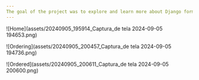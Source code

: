 ```yaml
---
The goal of the project was to explore and learn more about Django forms. The project consists of a pizza ordering system, where users can select two toppings and choose the size. Users can also update their orders.
---
```

![Home](assets/20240905_195914_Captura_de tela 2024-09-05 194653.png)


![Ordering](assets/20240905_200457_Captura_de tela 2024-09-05 194736.png)



![Ordered](assets/20240905_200611_Captura_de tela 2024-09-05 200600.png)
